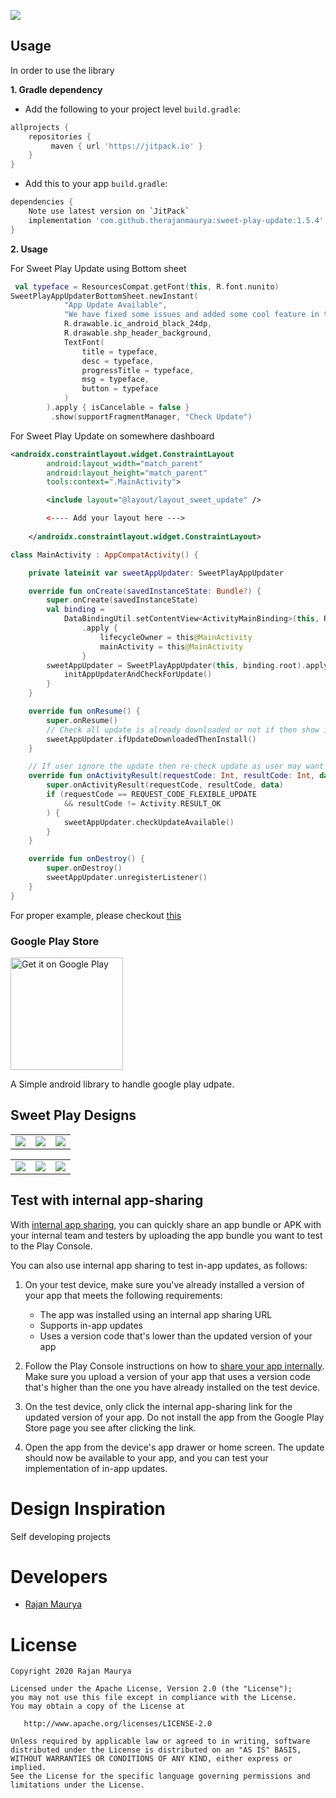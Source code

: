 [![](https://jitpack.io/v/therajanmaurya/sweet-play-update.svg)](https://jitpack.io/#therajanmaurya/sweet-play-update)

Usage
-----

In order to use the library

**1. Gradle dependency** 

  -  Add the following to your project level `build.gradle`:
 
```gradle
allprojects {
	repositories {
		 maven { url 'https://jitpack.io' }
	}
}
```
  -  Add this to your app `build.gradle`:
 
```gradle
dependencies {
    Note use latest version on `JitPack`
	implementation 'com.github.therajanmaurya:sweet-play-update:1.5.4'
}
```

**2. Usage** 

For Sweet Play Update using Bottom sheet 

```kotlin
 val typeface = ResourcesCompat.getFont(this, R.font.nunito)
SweetPlayAppUpdaterBottomSheet.newInstant(
            "App Update Available",
            "We have fixed some issues and added some cool feature in this update",
            R.drawable.ic_android_black_24dp,
            R.drawable.shp_header_background,
            TextFont(
                title = typeface,
                desc = typeface,
                progressTitle = typeface,
                msg = typeface,
                button = typeface
            )
        ).apply { isCancelable = false }
         .show(supportFragmentManager, "Check Update")
```

For Sweet Play Update on somewhere dashboard

```xml
<androidx.constraintlayout.widget.ConstraintLayout
        android:layout_width="match_parent"
        android:layout_height="match_parent"
        tools:context=".MainActivity">

        <include layout="@layout/layout_sweet_update" />

        <---- Add your layout here --->
 
    </androidx.constraintlayout.widget.ConstraintLayout>
```

```kotlin
class MainActivity : AppCompatActivity() {

    private lateinit var sweetAppUpdater: SweetPlayAppUpdater

    override fun onCreate(savedInstanceState: Bundle?) {
        super.onCreate(savedInstanceState)
        val binding =
            DataBindingUtil.setContentView<ActivityMainBinding>(this, R.layout.activity_main)
                .apply {
                    lifecycleOwner = this@MainActivity
                    mainActivity = this@MainActivity
                }
        sweetAppUpdater = SweetPlayAppUpdater(this, binding.root).apply {
            initAppUpdaterAndCheckForUpdate()
        }
    }

    override fun onResume() {
        super.onResume()
        // Check all update is already downloaded or not if then show install update ui only
        sweetAppUpdater.ifUpdateDownloadedThenInstall()
    }

    // If user ignore the update then re-check update as user may want to install the update later
    override fun onActivityResult(requestCode: Int, resultCode: Int, data: Intent?) {
        super.onActivityResult(requestCode, resultCode, data)
        if (requestCode == REQUEST_CODE_FLEXIBLE_UPDATE
            && resultCode != Activity.RESULT_OK
        ) {
            sweetAppUpdater.checkUpdateAvailable()
        }
    }

    override fun onDestroy() {
        super.onDestroy()
        sweetAppUpdater.unregisterListener()
    }
}
```

For proper example, please checkout [this](https://github.com/therajanmaurya/sweet-play-update/blob/master/app/src/main/java/com/github/sweet/play/update/demo/MainActivity.kt)

### Google Play Store
<a href='https://play.google.com/store/apps/details?id=com.github.sweet.play.update.demo'><img alt='Get it on Google Play'
src='https://play.google.com/intl/en_us/badges/images/generic/en_badge_web_generic.png' width='180'/></a>

 A Simple android library to handle google play udpate.

## Sweet Play Designs
<table>
  <td><img src="https://raw.githubusercontent.com/therajanmaurya/Sweet-Play-Update/master/art/main_dashboard.png"></td>
  <td><img src="https://raw.githubusercontent.com/therajanmaurya/Sweet-Play-Update/master/art/bottom_sheet_dashboard.png"></td>
  <td><img src="https://raw.githubusercontent.com/therajanmaurya/Sweet-Play-Update/master/art/bottom_sheet_play_update.png"></td>
</table>
<table>
 <td><img src="https://raw.githubusercontent.com/therajanmaurya/Sweet-Play-Update/master/art/bottom_sheet_download_progress.png"></td>
  <td><img src="https://raw.githubusercontent.com/therajanmaurya/Sweet-Play-Update/master/art/bottom_sheet_install_update.png"></td>
  <td><img src="https://raw.githubusercontent.com/therajanmaurya/Sweet-Play-Update/master/art/bottom_sheet_install.png"></td>
</table>

Test with internal app-sharing
------------------------------

With [internal app sharing](https://support.google.com/googleplay/android-developer/answer/9303479), you can quickly share an app bundle or APK with your internal team and testers by uploading the app bundle you want to test to the Play Console.

You can also use internal app sharing to test in-app updates, as follows:

1. On your test device, make sure you've already installed a version of your app that meets the following requirements:
   - The app was installed using an internal app sharing URL
   - Supports in-app updates
   - Uses a version code that's lower than the updated version of your app
   
2. Follow the Play Console instructions on how to [share your app internally](https://support.google.com/googleplay/android-developer/answer/9303479). Make sure you upload a version of your app that uses a version code that's higher than the one you have already installed on the test device.

3. On the test device, only click the internal app-sharing link for the updated version of your app. Do not install the app from the Google Play Store page you see after clicking the link.

4. Open the app from the device's app drawer or home screen. The update should now be available to your app, and you can test your implementation of in-app updates.

# Design Inspiration

Self developing projects

# Developers

* [Rajan Maurya](https://github.com/therajanmaurya)

# License

```
Copyright 2020 Rajan Maurya

Licensed under the Apache License, Version 2.0 (the "License");
you may not use this file except in compliance with the License.
You may obtain a copy of the License at

   http://www.apache.org/licenses/LICENSE-2.0

Unless required by applicable law or agreed to in writing, software
distributed under the License is distributed on an "AS IS" BASIS,
WITHOUT WARRANTIES OR CONDITIONS OF ANY KIND, either express or implied.
See the License for the specific language governing permissions and
limitations under the License.

```



